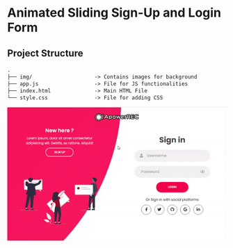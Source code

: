 # Animated Sliding Sign-Up and Login Form

## Project Structure

```
.
├── img/                    -> Contains images for background 
├── app.js                  -> File for JS functionalities
├── index.html              -> Main HTML File
└── style.css               -> File for adding CSS
```

<img src="/img/demo.gif">
